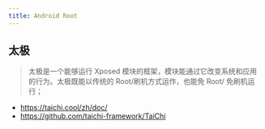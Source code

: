 ```yaml
---
title: Android Root
---
```



## 太极

> 太极是一个能够运行 Xposed 模块的框架，模块能通过它改变系统和应用的行为。太极既能以传统的 Root/刷机方式运作，也能免 Root/ 免刷机运行；

- https://taichi.cool/zh/doc/
- https://github.com/taichi-framework/TaiChi
